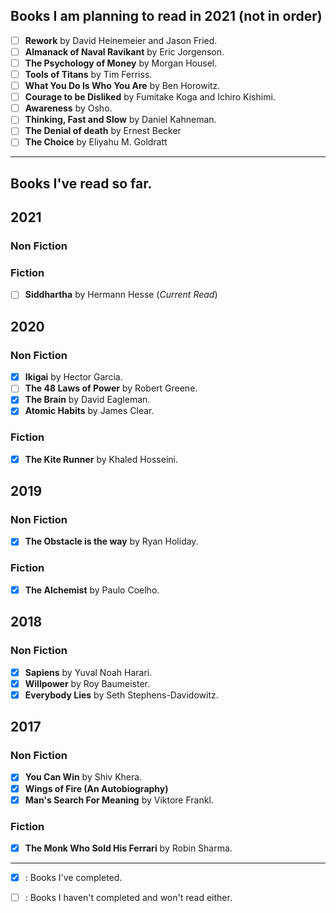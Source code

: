 
## Books I am planning to read in 2021 (not in order)
- [ ] **Rework** by David Heinemeier and Jason Fried.
- [ ] **Almanack of Naval Ravikant** by Eric Jorgenson.
- [ ] **The Psychology of Money** by Morgan Housel.
- [ ] **Tools of Titans** by Tim Ferriss.
- [ ] **What You Do Is Who You Are** by Ben Horowitz.
- [ ] **Courage to be Disliked** by Fumitake Koga and Ichiro Kishimi.
- [ ] **Awareness** by Osho.
- [ ] **Thinking, Fast and Slow** by Daniel Kahneman.
- [ ] **The Denial of death** by Ernest Becker
- [ ] **The Choice** by Eliyahu M. Goldratt

<hr/>

## Books I've read so far.
## 2021
### Non Fiction

### Fiction
- [ ] **Siddhartha** by Hermann Hesse (_Current Read_)


## 2020

### Non Fiction
- [x] **Ikigai** by Hector Garcia.
- [ ] **The 48 Laws of Power** by Robert Greene.
- [x] **The Brain** by David Eagleman.
- [x] **Atomic Habits** by James Clear.

### Fiction
- [x] **The Kite Runner** by Khaled Hosseini.

## 2019

### Non Fiction
- [x] **The Obstacle is the way** by Ryan Holiday.

### Fiction
- [x] **The Alchemist** by Paulo Coelho.


## 2018

### Non Fiction
- [x] **Sapiens** by Yuval Noah Harari.
- [x] **Willpower** by Roy Baumeister.
- [x] **Everybody Lies** by Seth Stephens-Davidowitz.

## 2017

### Non Fiction
- [x] **You Can Win** by Shiv Khera.
- [x] **Wings of Fire (An Autobiography)**
- [x] **Man's Search For Meaning** by Viktore Frankl.

### Fiction
- [x] **The Monk Who Sold His Ferrari** by Robin Sharma. 

<hr/>

- [x] : Books I've completed.
- [ ] : Books I haven't completed and won't read either.

